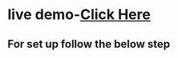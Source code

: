 # live demo-[Click Here](https://65942edff3c3f8258a172b19--wondrous-duckanoo-2e684b.netlify.app/)
 
## For set up follow the below step
```` npm i
````
